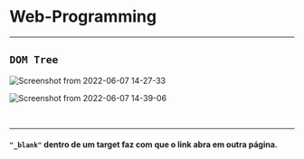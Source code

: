 # Web-Programming
---

## `DOM Tree`

![Screenshot from 2022-06-07 14-27-33](https://user-images.githubusercontent.com/66181571/172445724-084da23a-af11-4d33-b64a-a8ed0490b931.png)

![Screenshot from 2022-06-07 14-39-06](https://user-images.githubusercontent.com/66181571/172447574-f3e0a7cb-ad51-46e6-805c-ffd27ae0e908.png)

</br>

---

#### `"_blank"` dentro de um target faz com que o link abra em outra página.
